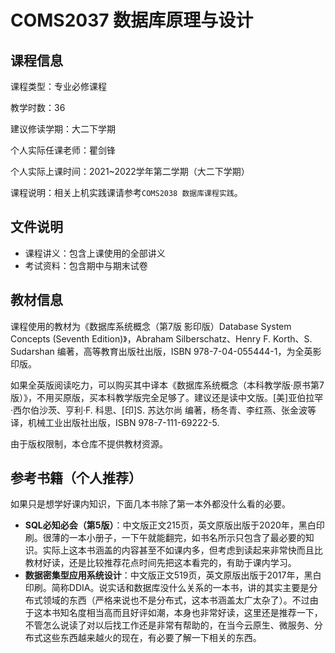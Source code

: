 # COMS2037 数据库原理与设计

## 课程信息

课程类型：专业必修课程

教学时数：36

建议修读学期：大二下学期

个人实际任课老师：瞿剑锋

个人实际上课时间：2021~2022学年第二学期（大二下学期）

课程说明：相关上机实践课请参考`COMS2038 数据库课程实践`。

## 文件说明

- 课程讲义：包含上课使用的全部讲义
- 考试资料：包含期中与期末试卷

## 教材信息

课程使用的教材为《数据库系统概念（第7版 影印版）Database System Concepts (Seventh Edition)》，Abraham Silberschatz、Henry F. Korth、S. Sudarshan 编著，高等教育出版社出版，ISBN 978-7-04-055444-1，为全英影印版。

如果全英版阅读吃力，可以购买其中译本《数据库系统概念（本科教学版·原书第7版）》，不用买原版，买本科教学版完全足够了。建议还是读中文版。[美]亚伯拉罕·西尔伯沙茨、亨利·F. 科思、[印]S. 苏达尔尚 编著，杨冬青、李红燕、张金波等 译，机械工业出版社出版，ISBN 978-7-111-69222-5.

由于版权限制，本仓库不提供教材资源。

## 参考书籍（个人推荐）

如果只是想学好课内知识，下面几本书除了第一本外都没什么看的必要。

- **SQL必知必会（第5版）**：中文版正文215页，英文原版出版于2020年，黑白印刷。很薄的一本小册子，一下午就能翻完，如书名所示只包含了最必要的知识。实际上这本书涵盖的内容甚至不如课内多，但考虑到读起来非常快而且比教材好读，还是比较推荐花点时间先把这本看完的，有助于课内学习。
- **数据密集型应用系统设计**：中文版正文519页，英文原版出版于2017年，黑白印刷。简称DDIA。说实话和数据库没什么关系的一本书，讲的其实主要是分布式领域的东西（严格来说也不是分布式，这本书涵盖太广太杂了）。不过由于这本书知名度相当高而且好评如潮，本身也非常好读，这里还是推荐一下，不管怎么说读了对以后找工作还是非常有帮助的，在当今云原生、微服务、分布式这些东西越来越火的现在，有必要了解一下相关的东西。
